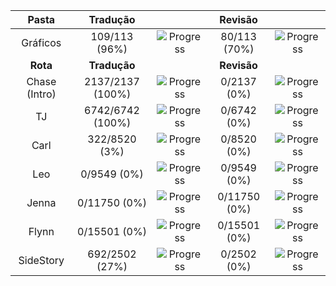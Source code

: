 |   **Pasta**   |   **Tradução**   |                                                       | **Revisão**  |                                                      |
| :-----------: | :--------------: | :---------------------------------------------------: | :----------: | :--------------------------------------------------: |
|   Gráficos    |  109/113 (96%)   | ![Progress](https://progress-bar.xyz/96/?&width=150)  | 80/113 (70%) | ![Progress](https://progress-bar.xyz/70/?&width=150) |
|   **Rota**    |   **Tradução**   |                                                       | **Revisão**  |                                                      |
| Chase (Intro) | 2137/2137 (100%) | ![Progress](https://progress-bar.xyz/100/?&width=150) | 0/2137 (0%)  | ![Progress](https://progress-bar.xyz/0/?&width=150)  |
|      TJ       | 6742/6742 (100%) | ![Progress](https://progress-bar.xyz/100/?&width=150) | 0/6742 (0%)  | ![Progress](https://progress-bar.xyz/0/?&width=150)  |
|     Carl      |  322/8520 (3%)   |  ![Progress](https://progress-bar.xyz/3/?&width=150)  | 0/8520 (0%)  | ![Progress](https://progress-bar.xyz/0/?&width=150)  |
|      Leo      |   0/9549 (0%)    |  ![Progress](https://progress-bar.xyz/0/?&width=150)  | 0/9549 (0%)  | ![Progress](https://progress-bar.xyz/0/?&width=150)  |
|     Jenna     |   0/11750 (0%)   |  ![Progress](https://progress-bar.xyz/0/?&width=150)  | 0/11750 (0%) | ![Progress](https://progress-bar.xyz/0/?&width=150)  |
|     Flynn     |   0/15501 (0%)   |  ![Progress](https://progress-bar.xyz/0/?&width=150)  | 0/15501 (0%) | ![Progress](https://progress-bar.xyz/0/?&width=150)  |
|   SideStory   |  692/2502 (27%)  | ![Progress](https://progress-bar.xyz/27/?&width=150)  | 0/2502 (0%)  | ![Progress](https://progress-bar.xyz/0/?&width=150)  |